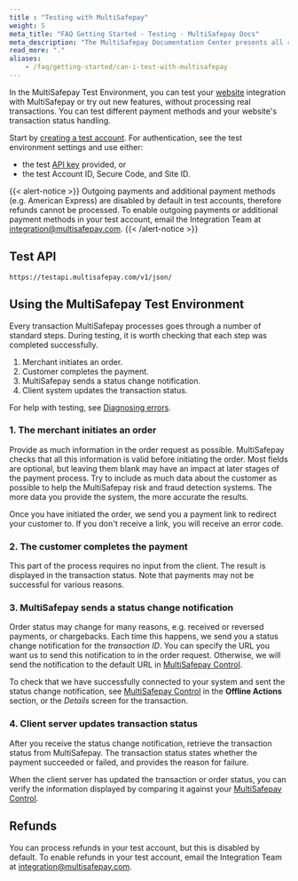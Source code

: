 ```yaml
---
title : "Testing with MultiSafepay"
weight: 5
meta_title: "FAQ Getting Started - Testing - MultiSafepay Docs"
meta_description: "The MultiSafepay Documentation Center presents all relevant information about our Plugins and API. You can also find support pages for payment methods, tools and general questions as well as the contact details of our Support and Integration Teams."
read_more: "."
aliases:
    - /faq/getting-started/can-i-test-with-multisafepay
---
```

In the MultiSafepay Test Environment, you can test your [website](/faq/general/glossary/#website) integration with MultiSafepay or try out new features, without processing real transactions. You can test different payment methods and your website's transaction status handling.

Start by [creating a test account](https://testmerchant.multisafepay.com/signup). For authentication, see the test environment settings and use either:
* the test [API key](/faq/general/glossary/#api-key) provided, or 
* the test Account ID, Secure Code, and Site ID.

{{< alert-notice >}} Outgoing payments and additional payment methods (e.g. American Express) are disabled by default in test accounts, therefore refunds cannot be processed. To enable outgoing payments or additional payment methods in your test account, email the Integration Team at <integration@multisafepay.com>.
{{< /alert-notice >}} 

## Test API

`https://testapi.multisafepay.com/v1/json/`

Using the MultiSafepay Test Environment
----------

Every transaction MultiSafepay processes goes through a number of standard steps. During testing, it is worth checking that each step was completed successfully.

1.  Merchant initiates an order.
2.  Customer completes the payment.
3.  MultiSafepay sends a status change notification.
4.  Client system updates the transaction status.

For help with testing, see [Diagnosing errors](/faq/errors-explained/diagnosing-errors).

### 1. The merchant initiates an order

Provide as much information in the order request as possible. MultiSafepay checks that all this information is valid before initiating the order. Most fields are optional, but leaving them blank may have an impact at later stages of the payment process. Try to include as much data about the customer as possible to help the MultiSafepay risk and fraud detection systems. The more data you provide the system, the more accurate the results.

Once you have initiated the order, we send you a payment link to redirect your customer to. If you don't receive a link, you will receive an error code.

### 2. The customer completes the payment

This part of the process requires no input from the client. The result is displayed in the transaction status. Note that payments may not be successful for various reasons.

### 3. MultiSafepay sends a status change notification

Order status may change for many reasons, e.g. received or reversed payments, or chargebacks. Each time this happens, we send you a status change notification for the _transaction ID_. You can specify the URL you want us to send this notification to in the order request. Otherwise, we will send the notification to the default URL in [MultiSafepay Control](https://merchant.multisafepay.com).

To check that we have successfully connected to your system and sent the status change notification, see [MultiSafepay Control](https://merchant.multisafepay.com) in the **Offline Actions** section, or the _Details_ screen for the transaction.

### 4. Client server updates transaction status

After you receive the status change notification, retrieve the transaction status from MultiSafepay. The transaction status states whether the payment succeeded or failed, and provides the reason for failure.

When the client server has updated the transaction or order status, you can verify the information displayed by comparing it against your [MultiSafepay Control](https://merchant.multisafepay.com).

## Refunds

You can process refunds in your test account, but this is disabled by default. To enable refunds in your test account, email the Integration Team at <integration@multisafepay.com>.
